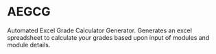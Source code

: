 # AEGCG
Automated Excel Grade Calculator Generator. Generates an excel spreadsheet to calculate your grades based upon input of modules and module details. 
